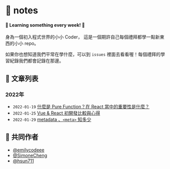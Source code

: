 # 📝 notes 

#### 👻 Learning something every week! 👻

身為一個初入程式世界的小小 Coder， 這是一個期許自己每個禮拜都學一點新東西的小小 repo。

如果你也想知道我們平常在學什麼，可以到 `issues` 裡面去看看喔！每個禮拜的學習紀錄我們都會記錄在那邊。

## 🐳 文章列表
### 2022年
- `2022-01-19` [什麼是 Pure Function？在 React 當中的重要性是什麼？](https://github.com/SimoneCheng/notes/issues/1)
- `2022-01-25` [Vue & React 初開發比較與心得](https://github.com/SimoneCheng/notes/issues/2)
- `2022-01-29` [metadata 、`<meta>` 知多少](https://github.com/SimoneCheng/notes/issues/3)

## 🐳 共同作者
- [@emilycodeee](https://github.com/emilycodeee)
- [@SimoneCheng](https://github.com/SimoneCheng)
- [@hsun711](https://github.com/hsun711)
